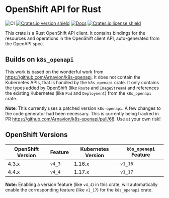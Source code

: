 # OpenShift API for Rust

![CI](https://github.com/ctron/openshift-openapi/workflows/CI/badge.svg)
[![Crates.io version shield](https://img.shields.io/crates/v/openshift-openapi.svg)](https://crates.io/crates/openshift-openapi)
[![Docs](https://docs.rs/openshift-openapi/badge.svg)](https://docs.rs/openshift-openapi)
[![Crates.io license shield](https://img.shields.io/crates/l/openshift-openapi.svg)](https://crates.io/crates/openshift-openapi)

This crate is a Rust OpenShift API client. It contains bindings for the
resources and operations in the OpenShift client API,
auto-generated from the OpenAPI spec.

## Builds on `k8s_openapi`

This work is based on the wonderful work from https://github.com/Arnavion/k8s-openapi. It does not contain
the Kubernetes APIs, that is handled by the `k8s_openapi` crate. It only contains the types added by OpenShift
(like `Route` and `ImageStream`) and references the existing Kubernetes (like `Pod` and `Deployment`) from the
`k8s_openapi` crate.

**Note**: This currently uses a patched version `k8s-openapi`. A few changes to the
code generator had been necessary. This is currently being tracked in PR https://github.com/Arnavion/k8s-openapi/pull/68.
Use at your own risk!

## OpenShift Versions

| OpenShift Version | Feature | Kubernetes Version | `k8s_openapi` Feature |
| ----------------- | ------- | ------------------ | --------------------- |
| 4.3.x             | `v4_3`  | 1.16.x             | `v1_16`               |
| 4.4.x             | `v4_4`  | 1.17.x             | `v1_17`               |

**Note:** Enabling a version feature (like `v4_4`) in this crate, will automatically
enable the corresponding feature (like `v1_17`) for the `k8s_openapi` crate.
  